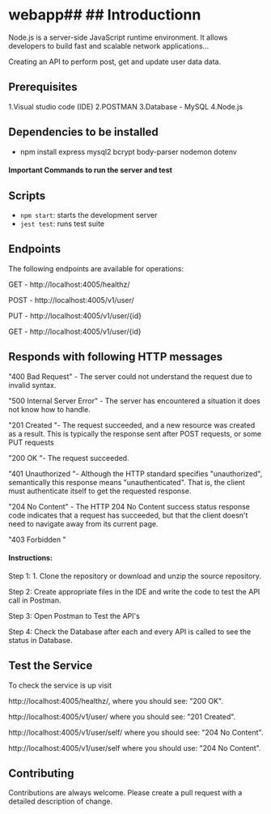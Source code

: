 # webapp## ## Introductionn
Node.js is a server-side JavaScript runtime environment. It allows developers to build fast and scalable network applications...

Creating an API to perform post, get and update user data data.  

## Prerequisites

1.Visual studio code (IDE)
2.POSTMAN
3.Database - MySQL
4.Node.js

## Dependencies to be installed 

- npm install express mysql2 bcrypt body-parser nodemon dotenv


<h4>Important Commands to run the server and test</h4>

## Scripts
- `npm start`: starts the development server
- `jest test`: runs test suite

## Endpoints
The following endpoints are available for operations:

GET - http://localhost:4005/healthz/

POST - http://localhost:4005/v1/user/

PUT - http://localhost:4005/v1/user/{id}

GET - http://localhost:4005/v1/user/{id}


## Responds with following HTTP messages

"400 Bad Request" - The server could not understand the request due to invalid syntax.

"500 Internal Server Error" - The server has encountered a situation it does not know how to handle.

"201 Created "- The request succeeded, and a new resource was created as a result. This is typically the response sent after POST requests, or some PUT requests

"200 OK "- The request succeeded.

"401 Unauthorized "- Although the HTTP standard specifies "unauthorized", semantically this response means "unauthenticated". That is, the client must authenticate itself to get the requested response.

"204 No Content" - The HTTP 204 No Content success status response code indicates that a request has succeeded, but that the client doesn't need to navigate away from its current page.

"403 Forbidden "


<h4>Instructions:</h4>
Step 1: 1. Clone the repository or download and unzip the source repository.

Step 2: Create appropriate files in the IDE and write the code to test the API call in Postman.

Step 3: Open Postman to Test the API's

Step 4: Check the Database after each and every API is called to see the status in Database.

## Test the Service
To check the service is up visit

http://localhost:4005/healthz/, where you should see: "200 OK".

http://localhost:4005/v1/user/ where you should see: "201 Created".

http://localhost:4005/v1/user/self/ where you should see: "204 No Content".

http://localhost:4005/v1/user/self where you should use: "204 No Content".

## Contributing
Contributions are always welcome. Please create a pull request with a detailed description of change.